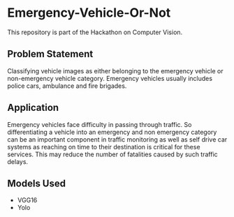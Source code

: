 # Emergency-Vehicle-Or-Not
This repository is part of the Hackathon on Computer Vision.
## Problem Statement
Classifying vehicle images as either belonging to the emergency vehicle or non-emergency vehicle category. Emergency vehicles usually includes police cars, ambulance and fire brigades.
## Application
Emergency vehicles face difficulty in passing through traffic. So differentiating a vehicle into an emergency and non emergency category can be an important component in traffic monitoring as well as self drive car systems as reaching on time to their destination is critical for these services. This may reduce the number of fatalities caused by such traffic delays.
## Models Used
* VGG16
* Yolo

